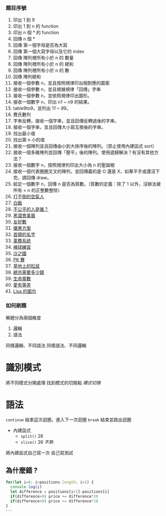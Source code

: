 ### 題目序號
1. 印出 1 到 9
2. 印出 1 到 n 的 function
3. 印出 n 個 * 的 function
4. 回傳 n 個 *
5. 回傳 第一個字母是否為大寫
6. 回傳 第一個大寫字母以及它的 index
7. 回傳 陣列裡所有小於 n 的 數量
8. 回傳 陣列裡所有小於 n 的 總和
9. 回傳 陣列裡所有小於 n 的 數
10. 回傳 陣列總和
11. 接收一個參數 n，並且按照規律印出相對應的圖案
12. 接收一個參數 n，並且根據規律「回傳」字串
13. 接收一個參數 n，並依照規律印出圖形。
14. 接收一個數字 n，印出 n*1 ~ n*9 的結果。
15. table9to9，並列出 1*1 ~ 9*9。
16. 費氏數列
17. 字串反轉，接收一個字串，並且回傳反轉過後的字串。
18. 接收一個字串，並且回傳大小寫互換後的字串。
19. 找出最小值
20. 找出第 n 小的值
21. 接收一個陣列並且回傳由小到大排序後的陣列。（禁止使用內建函式 sort）
22. 接收一個多維陣列並回傳「壓平」後的陣列。使用遞歸解決？有沒有其他方法？
23. 接收一個數字 n，按照規律列印出大小為 n 的聖誕樹
24. 接收一個代表圈圈叉叉的陣列，並回傳贏的是 O 還是 X，如果平手或還沒下完，請回傳 draw。
25. 給定一個數字 n，回傳 n 是否為質數。（質數的定義：除了 1 以外，沒辦法被所有 < n 的正整數整除）
26. [打不倒的空氣人](http://lidemy-oj.s3-website-ap-southeast-1.amazonaws.com/problems/10)
27. [白飯](http://lidemy-oj.s3-website-ap-southeast-1.amazonaws.com/problems/11)
28. [不公平的人是誰？](http://lidemy-oj.s3-website-ap-southeast-1.amazonaws.com/problems/9)
29. [黑澀會美眉](http://lidemy-oj.s3-website-ap-southeast-1.amazonaws.com/problems/8)
30. [友好數](http://lidemy-oj.s3-website-ap-southeast-1.amazonaws.com/problems/12)
31. [優惠方案](http://lidemy-oj.s3-website-ap-southeast-1.amazonaws.com/problems/13)
32. [首領的名字](http://lidemy-oj.s3-website-ap-southeast-1.amazonaws.com/problems/14)
33. [電費系統](http://lidemy-oj.s3-website-ap-southeast-1.amazonaws.com/problems/15)
34. [棒球練習](http://lidemy-oj.s3-website-ap-southeast-1.amazonaws.com/problems/18)
35. [沙之國](http://lidemy-oj.s3-website-ap-southeast-1.amazonaws.com/problems/16)
36. [PK 賽](http://lidemy-oj.s3-website-ap-southeast-1.amazonaws.com/problems/17)
37. [草地上的松鼠](http://lidemy-oj.s3-website-ap-southeast-1.amazonaws.com/problems/22)
38. [總共需要多少錢](http://lidemy-oj.s3-website-ap-southeast-1.amazonaws.com/problems/20)
39. [生命靈數](http://lidemy-oj.s3-website-ap-southeast-1.amazonaws.com/problems/19)
40. [愛有等差](http://lidemy-oj.s3-website-ap-southeast-1.amazonaws.com/problems/21)
41. [Lisa 的圍巾](http://lidemy-oj.s3-website-ap-southeast-1.amazonaws.com/problems/24)

### 如何刷題
解題分為兩個維度
1. 邏輯
2. 語法

同樣邏輯、不同語法
同樣語法、不同邏輯

# 識別模式
將不同模式分開處理
找到模式的切換點 *模式切換*

# 語法
`continue` 結束這次迴圈，進入下一次迴圈
`break` 結束並跳出迴圈
- 內建函式
  - `split()` 26
  - `slice()` 26 *不熟*

將內建函式自己寫一次
自己寫測試

## 為什麼錯 ?
``` js
for(let i=0; i<positions.length; i+2) {
  console.log(i)
  let difference = positions[i+2]-positions[i]
  if(difference>0) price += difference*20
  if(difference<0) price += difference*10
}
···